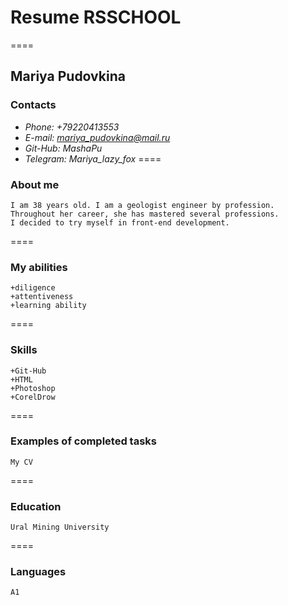 # Resume RSSCHOOL
====
## Mariya Pudovkina
### Contacts
* *Phone: +79220413553*
* *E-mail: mariya_pudovkina@mail.ru*
* *Git-Hub: MashaPu*
* *Telegram: Mariya_lazy_fox*
====
### About me
    I am 38 years old. I am a geologist engineer by profession. 
    Throughout her career, she has mastered several professions. 
    I decided to try myself in front-end development.
==== 
### My abilities
    +diligence
    +attentiveness
    +learning ability
====    
### Skills
    +Git-Hub
    +HTML
    +Photoshop
    +CorelDrow
====
### Examples of completed tasks
    My CV
====
### Education
    Ural Mining University
====
### Languages
    A1